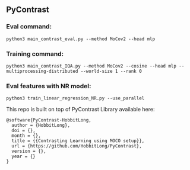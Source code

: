 ## PyContrast

### Eval command:
```
python3 main_contrast_eval.py --method MoCov2 --head mlp
```
### Training command:
```
python3 main_contrast_IQA.py --method MoCov2 --cosine --head mlp --multiprocessing-distributed --world-size 1 --rank 0
```
### Eval features with NR model:
```
python3 train_linear_regression_NR.py --use_parallel
```

This repo is built on top of PyContrast Library available here:

```
@software{PyContrast-HobbitLong,
  author = {HobbitLong},
  doi = {},
  month = {},
  title = {{Contrasting Learning using MOCO setup}},
  url = {https://github.com/HobbitLong/PyContrast},
  version = {},
  year = {}
}
```

